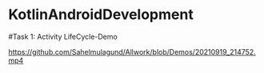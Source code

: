 # KotlinAndroidDevelopment
#Task 1: Activity LifeCycle-Demo

https://github.com/Sahelmulagund/Allwork/blob/Demos/20210919_214752.mp4


